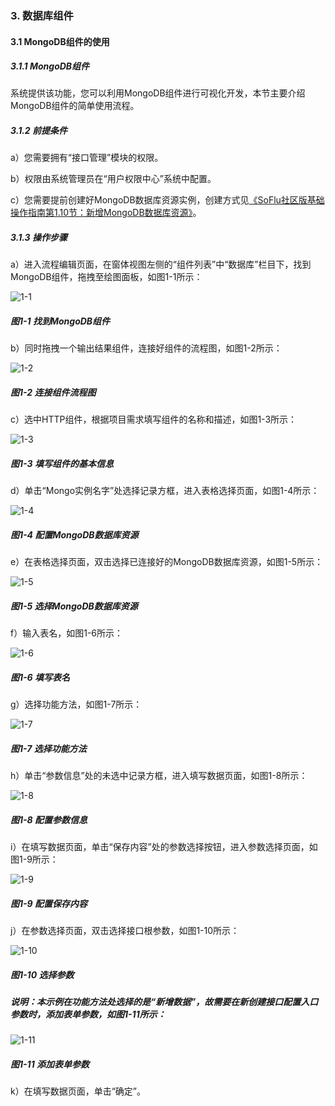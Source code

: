 ### 3. 数据库组件

#### 3.1 MongoDB组件的使用

##### 3.1.1 MongoDB组件

系统提供该功能，您可以利用MongoDB组件进行可视化开发，本节主要介绍MongoDB组件的简单使用流程。

##### 3.1.2 前提条件

a）您需要拥有“接口管理”模块的权限。

b）权限由系统管理员在“用户权限中心”系统中配置。

c）您需要提前创建好MongoDB数据库资源实例，创建方式见[《SoFlu社区版基础操作指南第1.10节：新增MongoDB数据库资源》](https://gitee.com/feisuanyz/SoFlu-adp/blob/master/SoFlu%E7%A4%BE%E5%8C%BA%E7%89%88%E6%95%99%E7%A8%8B/SoFlu%E7%A4%BE%E5%8C%BA%E7%89%88%E5%9F%BA%E7%A1%80%E6%93%8D%E4%BD%9C%E6%8C%87%E5%8D%97/10.%20%E8%B5%84%E6%BA%90%E5%AE%9E%E4%BE%8B/1.%20%E6%96%B0%E5%A2%9E%E8%B5%84%E6%BA%90%E5%AE%9E%E4%BE%8B.md#110-%E6%96%B0%E5%A2%9Emongodb%E6%95%B0%E6%8D%AE%E5%BA%93%E8%B5%84%E6%BA%90)。

##### 3.1.3 操作步骤

a）进入流程编辑页面，在窗体视图左侧的“组件列表”中“数据库”栏目下，找到MongoDB组件，拖拽至绘图面板，如图1-1所示：

![1-1](https://www.feisuanyz.com/fsimage/zc-image/cz_22_6_1_2.png)

##### 图1-1 找到MongoDB组件

b）同时拖拽一个输出结果组件，连接好组件的流程图，如图1-2所示：

![1-2](https://www.feisuanyz.com/fsimage/zc-image/cz_22_6_1_3.png)

##### 图1-2 连接组件流程图

c）选中HTTP组件，根据项目需求填写组件的名称和描述，如图1-3所示：

![1-3](https://www.feisuanyz.com/fsimage/zc-image/cz_22_6_1_4.png)

##### 图1-3 填写组件的基本信息

d）单击“Mongo实例名字”处选择记录方框，进入表格选择页面，如图1-4所示：

![1-4](https://www.feisuanyz.com/fsimage/zc-image/cz_22_6_1_5.png)

##### 图1-4 配置MongoDB数据库资源

e）在表格选择页面，双击选择已连接好的MongoDB数据库资源，如图1-5所示：

![1-5](https://www.feisuanyz.com/fsimage/zc-image/cz_22_6_1_6.png)

##### 图1-5 选择MongoDB数据库资源

f）输入表名，如图1-6所示：

![1-6](https://www.feisuanyz.com/fsimage/zc-image/cz_22_6_1_7.png)

##### 图1-6 填写表名

g）选择功能方法，如图1-7所示：

![1-7](https://www.feisuanyz.com/fsimage/zc-image/cz_22_6_1_8.png)

##### 图1-7 选择功能方法

h）单击“参数信息”处的未选中记录方框，进入填写数据页面，如图1-8所示：

![1-8](https://www.feisuanyz.com/fsimage/zc-image/cz_22_6_1_9.png)

##### 图1-8 配置参数信息

i）在填写数据页面，单击“保存内容”处的参数选择按钮，进入参数选择页面，如图1-9所示：

![1-9](https://www.feisuanyz.com/fsimage/zc-image/cz_22_6_1_10.png)

##### 图1-9 配置保存内容

j）在参数选择页面，双击选择接口根参数，如图1-10所示：

![1-10](https://www.feisuanyz.com/fsimage/zc-image/cz_22_6_1_11.png)

##### 图1-10 选择参数

##### 说明：本示例在功能方法处选择的是“新增数据”，故需要在新创建接口配置入口参数时，添加表单参数，如图1-11所示：

![1-11](https://www.feisuanyz.com/fsimage/zc-image/cz_22_6_1_1.png)

##### 图1-11 添加表单参数

k）在填写数据页面，单击“确定”。
